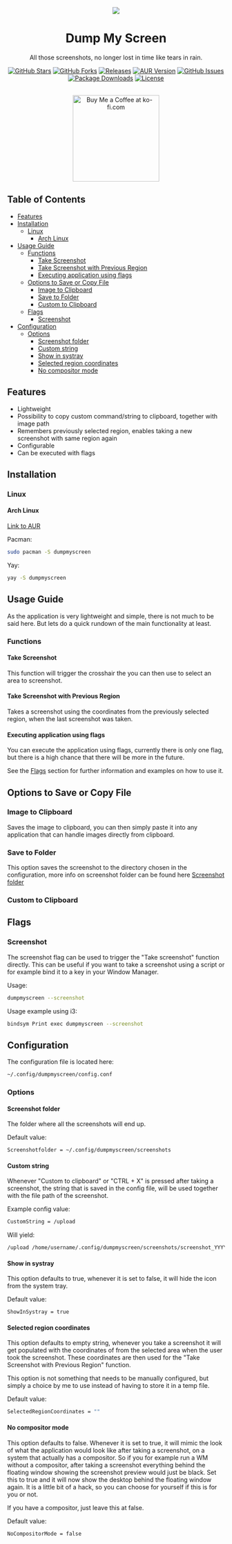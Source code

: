 <div align="center">
  <img src="https://github.com/user-attachments/assets/75d0b65f-60b5-4af7-8f4b-fec657ced9b4" />
  <br />
  <h1 align="center">Dump My Screen</h1>
  <p align="center">All those screenshots, no longer lost in time like tears in rain.</p>
  <p>
    <a href="https://github.com/Hibbins/dumpmyscreen/stargazers" target="_blank"><img src="https://img.shields.io/github/stars/Hibbins/dumpmyscreen.svg" alt="GitHub Stars"/></a>
    <a href="https://github.com/Hibbins/dumpmyscreen/forks" target="_blank"><img src="https://img.shields.io/github/forks/Hibbins/dumpmyscreen.svg" alt="GitHub Forks"/></a>
    <a href="https://github.com/Hibbins/dumpmyscreen/releases" target="_blank"><img src="https://img.shields.io/github/release/Hibbins/dumpmyscreen.svg" alt="Releases"/></a>
    <a href="https://aur.archlinux.org/packages/dumpmyscreen" target="_blank"><img src="https://img.shields.io/aur/version/dumpmyscreen" alt="AUR Version"/></a>
    <a href="https://github.com/Hibbins/dumpmyscreen/issues" target="_blank"><img src="https://img.shields.io/github/issues/Hibbins/dumpmyscreen.svg" alt="GitHub Issues"/></a>
    <a href="https://github.com/Hibbins/dumpmyscreen/releases" target="_blank"><img src="https://img.shields.io/github/downloads/Hibbins/dumpmyscreen/total.svg" alt="Package Downloads"/></a>
    <a href="https://github.com/Hibbins/dumpmyscreen/blob/master/LICENSE" target="_blank"><img src="https://img.shields.io/github/license/Hibbins/dumpmyscreen.svg" alt="License"/></a>
  </p>
</div>
<br />
<div align="center">
  <a href="https://ko-fi.com/M4M615Y5RB" target="_blank"><img width="200" src="https://github.com/user-attachments/assets/91dc5e85-3b94-4424-920c-497b32fc30a4" alt='Buy Me a Coffee at ko-fi.com' /></a>
</div>

## Table of Contents

- [Features](#features)
- [Installation](#installation)
  - [Linux](#linux)
    - [Arch Linux](#arch-linux)
- [Usage Guide](#usage-guide)
  - [Functions](#functions)
    - [Take Screenshot](#take-screenshot)
    - [Take Screenshot with Previous Region](#take-screenshot-with-previous-region)
    - [Executing application using flags](executing-application-using-flags)
  - [Options to Save or Copy File](#options-to-save-or-copy-file)
    - [Image to Clipboard](#image-to-clipboard)
    - [Save to Folder](#image-to-clipboard)
    - [Custom to Clipboard](#image-to-clipboard)
  - [Flags](#flags)
    - [Screenshot](#screenshot)
- [Configuration](#configuration)
  - [Options](#options)
    - [Screenshot folder](#screenshot-folder)
    - [Custom string](#custom-string)
    - [Show in systray](#show-in-systray)
    - [Selected region coordinates](#selected-region-coordinates)
    - [No compositor mode](#no-compositor-mode)

## Features

- Lightweight
- Possibility to copy custom command/string to clipboard, together with image path
- Remembers previously selected region, enables taking a new screenshot with same region again
- Configurable
- Can be executed with flags

## Installation

### Linux

#### Arch Linux

[Link to AUR](https://aur.archlinux.org/packages/dumpmyscreen)

Pacman:
```sh
sudo pacman -S dumpmyscreen
```

Yay:
```sh
yay -S dumpmyscreen
```

## Usage Guide
As the application is very lightweight and simple, there is not much to be said here.
But lets do a quick rundown of the main functionality at least.

### Functions

#### Take Screenshot
This function will trigger the crosshair the you can then use to select an area to screenshot.

#### Take Screenshot with Previous Region
Takes a screenshot using the coordinates from the previously selected region, when the last screenshot was taken.

#### Executing application using flags
You can execute the application using flags, currently there is only one flag, but there is a high chance that there will be more in the future.

See the [Flags](#flags) section for further information and examples on how to use it.

## Options to Save or Copy File

### Image to Clipboard
Saves the image to clipboard, you can then simply paste it into any application that can handle images directly from clipboard.

### Save to Folder
This option saves the screenshot to the directory chosen in the configuration, more info on screenshot folder can be found here [Screenshot folder](#screenshot-folder)

### Custom to Clipboard

## Flags

### Screenshot
The screenshot flag can be used to trigger the "Take screenshot" function directly. This can be useful if you want to take a screenshot using a script or for example bind it to a key in your Window Manager.

Usage:
```sh
dumpmyscreen --screenshot
```

Usage example using i3:
```sh
bindsym Print exec dumpmyscreen --screenshot
```

## Configuration
The configuration file is located here:
```sh
~/.config/dumpmyscreen/config.conf
```

### Options

#### Screenshot folder
The folder where all the screenshots will end up.

Default value:
```sh
Screenshotfolder = ~/.config/dumpmyscreen/screenshots
```

#### Custom string
Whenever "Custom to clipboard" or "CTRL + X" is pressed after taking a screenshot, the string that is saved in the config file, will be used together with the file path of the screenshot.

Example config value:
```sh
CustomString = /upload
```

Will yield:
```sh
/upload /home/username/.config/dumpmyscreen/screenshots/screenshot_YYYYMMDD_HHMMSS.png
```

#### Show in systray
This option defaults to true, whenever it is set to false, it will hide the icon from the system tray.

Default value:
```sh
ShowInSystray = true
```

#### Selected region coordinates
This option defaults to empty string, whenever you take a screenshot it will get populated with the coordinates of from the selected area when the user took the screenshot. These coordinates are then used for the "Take Screenshot with Previous Region" function.

This option is not something that needs to be manually configured, but simply a choice by me to use instead of having to store it in a temp file.

Default value:
```sh
SelectedRegionCoordinates = ""
```

#### No compositor mode
This option defaults to false. Whenever it is set to true, it will mimic the look of what the application would look like after taking a screenshot, on a system that actually has a compositor. So if you for example run a WM without a compositor, after taking a screenshot everything behind the floating window showing the screenshot preview would just be black. Set this to true and it will now show the desktop behind the floating window again. It is a little bit of a hack, so you can choose for yourself if this is for you or not.

If you have a compositor, just leave this at false.

Default value:
```sh
NoCompositorMode = false
```
